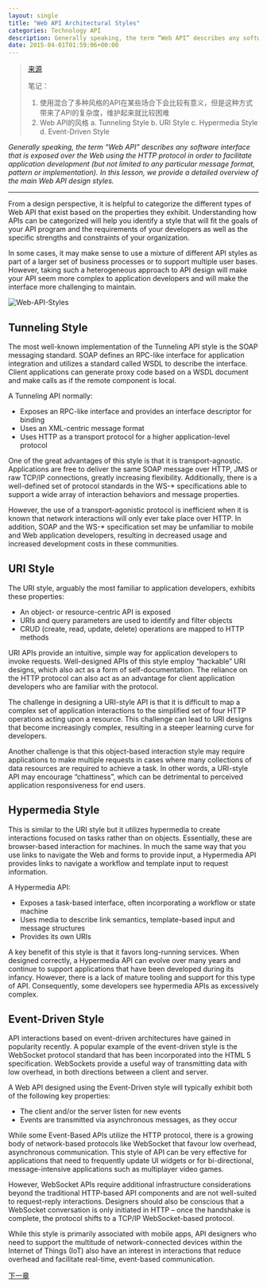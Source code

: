 ```yaml
---
layout: single
title: "Web API Architectural Styles"
categories: Technology API
description: Generally speaking, the term “Web API” describes any software interface that is exposed over the Web using the HTTP protocol in order to facilitate application development (but not limited to any particular message format, pattern or implementation). In this lesson, we provide a detailed overview of the main Web API design styles.
date: 2015-04-01T01:59:06+00:00
---
```



> [来源][1]
>
> 笔记：
> 1. 使用混合了多种风格的API在某些场合下会比较有意义，但是这种方式带来了API的复杂度，维护起来就比较困难
> 2. Web API的风格
>  a. Tunneling Style
>  b. URI Style
>  c. Hypermedia Style
>  d. Event-Driven Style

*Generally speaking, the term “Web API” describes any software interface that is exposed over the Web using the HTTP protocol in order to facilitate application development (but not limited to any particular message format, pattern or implementation). In this lesson, we provide a detailed overview of the main Web API design styles.*

----

From a design perspective, it is helpful to categorize the different types of Web API that exist based on the properties they exhibit. Understanding how APIs can be categorized will help you identify a style that will fit the goals of your API program and the requirements of your developers as well as the specific strengths and constraints of your organization.

In some cases, it may make sense to use a mixture of different API styles as part of a larger set of business processes or to support multiple user bases. However, taking such a heterogeneous approach to API design will make your API seem more complex to application developers and will make the interface more challenging to maintain.

![Web-API-Styles](http://www.apiacademy.co/sites/default/files/Web-API-Styles-v5.png)

## Tunneling Style

The most well-known implementation of the Tunneling API style is the SOAP messaging standard. SOAP defines an RPC-like interface for application integration and utilizes a standard called WSDL to describe the interface. Client applications can generate proxy code based on a WSDL document and make calls as if the remote component is local.

A Tunneling API normally:

- Exposes an RPC-like interface and provides an interface descriptor for binding
- Uses an XML-centric message format
- Uses HTTP as a transport protocol for a higher application-level protocol

One of the great advantages of this style is that it is transport-agnostic. Applications are free to deliver the same SOAP message over HTTP, JMS or raw TCP/IP connections, greatly increasing flexibility. Additionally, there is a well-defined set of protocol standards in the WS-* specifications able to support a wide array of interaction behaviors and message properties.

However, the use of a transport-agonistic protocol is inefficient when it is known that network interactions will only ever take place over HTTP. In addition, SOAP and the WS-* specification set may be unfamiliar to mobile and Web application developers, resulting in decreased usage and increased development costs in these communities.

## URI Style

The URI style, arguably the most familiar to application developers, exhibits these properties:

- An object- or resource-centric API is exposed
- URIs and query parameters are used to identify and filter objects
- CRUD (create, read, update, delete) operations are mapped to HTTP methods

URI APIs provide an intuitive, simple way for application developers to invoke requests. Well-designed APIs of this style employ “hackable” URI designs, which also act as a form of self-documentation. The reliance on the HTTP protocol can also act as an advantage for client application developers who are familiar with the protocol.

The challenge in designing a URI-style API is that it is difficult to map a complex set of application interactions to the simplified set of four HTTP operations acting upon a resource. This challenge can lead to URI designs that become increasingly complex, resulting in a steeper learning curve for developers. 

Another challenge is that this object-based interaction style may require applications to make multiple requests in cases where many collections of data resources are required to achieve a task. In other words, a URI-style API may encourage “chattiness”, which can be detrimental to perceived application responsiveness for end users.

## Hypermedia Style

This is similar to the URI style but it utilizes hypermedia to create interactions focused on tasks rather than on objects. Essentially, these are browser-based interaction for machines. In much the same way that you use links to navigate the Web and forms to provide input, a Hypermedia API provides links to navigate a workflow and template input to request information.

A Hypermedia API:

- Exposes a task-based interface, often incorporating a workflow or state machine
- Uses media to describe link semantics, template-based input and message structures
- Provides its own URIs

A key benefit of this style is that it favors long-running services. When designed correctly, a Hypermedia API can evolve over many years and continue to support applications that have been developed during its infancy. However, there is a lack of mature tooling and support for this type of API. Consequently, some developers see hypermedia APIs as excessively complex.

## Event-Driven Style

API interactions based on event-driven architectures have gained in popularity recently. A popular example of the event-driven style is the WebSocket protocol standard that has been incorporated into the HTML 5 specification. WebSockets provide a useful way of transmitting data with low overhead, in both directions between a client and server.

A Web API designed using the Event-Driven style will typically exhibit both of the following key properties:

- The client and/or the server listen for new events
- Events are transmitted via asynchronous messages, as they occur

While some Event-Based APIs utilize the HTTP protocol, there is a growing body of network-based protocols like WebSocket that favour low overhead, asynchronous communication. This style of API can be very effective for applications that need to frequently update UI widgets or for bi-directional, message-intensive applications such as multiplayer video games.

However, WebSocket APIs require additional infrastructure considerations beyond the traditional HTTP-based API components and are not well-suited to request-reply interactions. Designers should also be conscious that a WebSocket conversation is only initiated in HTTP – once the handshake is complete, the protocol shifts to a TCP/IP WebSocket-based protocol.

While this style is primarily associated with mobile apps, API designers who need to support the multitude of network-connected devices within the Internet of Things (IoT) also have an interest in interactions that reduce overhead and facilitate real-time, event-based communication.





[下一章][2]


[1]: http://www.apiacademy.co/lessons/api-design/developer-experience
[2]: /api/architectural-layers/
